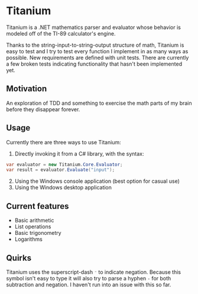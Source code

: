 # Titanium

Titanium is a .NET mathematics parser and evaluator whose behavior is modeled off of the TI-89 calculator's engine.

Thanks to the string-input-to-string-output structure of math, Titanium is easy to test and I try to test every function I implement in as many ways as possible. New requirements are defined with unit tests. There are currently a few broken tests indicating functionality that hasn't been implemented yet.

## Motivation

An exploration of TDD and something to exercise the math parts of my brain before they disappear forever.

## Usage

Currently there are three ways to use Titanium:

1. Directly invoking it from a C# library, with the syntax:

 ```c#
 var evaluator = new Titanium.Core.Evaluator;
 var result = evaluator.Evaluate("input");
 ```
 
2. Using the Windows console application (best option for casual use)
3. Using the Windows desktop application

## Current features

* Basic arithmetic
* List operations
* Basic trigonometry
* Logarithms

## Quirks

Titanium uses the superscript-dash `⁻` to indicate negation. Because this symbol isn't easy to type it will also try to parse a hyphen `-` for both subtraction and negation. I haven't run into an issue with this so far.
